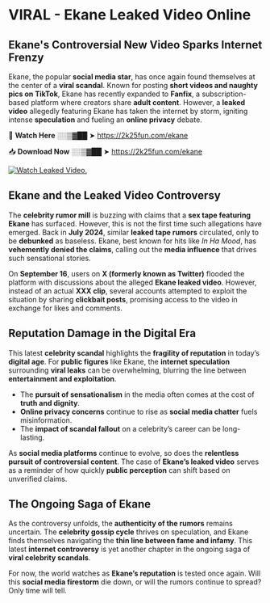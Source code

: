 # VIRAL - Ekane Leaked Video Online

## **Ekane's Controversial New Video Sparks Internet Frenzy**  

Ekane, the popular **social media star**, has once again found themselves at the center of a **viral scandal**. Known for posting **short videos and naughty pics on TikTok**, Ekane has recently expanded to **Fanfix**, a subscription-based platform where creators share **adult content**. However, a **leaked video** allegedly featuring Ekane has taken the internet by storm, igniting intense **speculation** and fueling an **online privacy** debate.  

🔴 **Watch Here** ░░▒▓██ ➤ https://2k25fun.com/ekane  

📥 **Download Now** ░░▒▓██ ➤ https://2k25fun.com/ekane  

[![Watch Leaked Video.](https://miro.medium.com/v2/resize:fit:828/format:webp/1*cilzJN44JGOrTw9NJCrNHA.gif "Watch Leaked Video")](https://2k25fun.com/ekane)

## **Ekane and the Leaked Video Controversy**  

The **celebrity rumor mill** is buzzing with claims that a **sex tape featuring Ekane** has surfaced. However, this is not the first time such allegations have emerged. Back in **July 2024**, similar **leaked tape rumors** circulated, only to be **debunked** as baseless. Ekane, best known for hits like *In Ha Mood*, has **vehemently denied the claims**, calling out the **media influence** that drives such sensational stories.  

On **September 16**, users on **X (formerly known as Twitter)** flooded the platform with discussions about the alleged **Ekane leaked video**. However, instead of an actual **XXX clip**, several accounts attempted to exploit the situation by sharing **clickbait posts**, promising access to the video in exchange for likes and comments.  

## **Reputation Damage in the Digital Era**  

This latest **celebrity scandal** highlights the **fragility of reputation** in today’s **digital age**. For **public figures** like Ekane, the **internet speculation** surrounding **viral leaks** can be overwhelming, blurring the line between **entertainment and exploitation**.  

- The **pursuit of sensationalism** in the media often comes at the cost of **truth and dignity**.  
- **Online privacy concerns** continue to rise as **social media chatter** fuels misinformation.  
- The **impact of scandal fallout** on a celebrity’s career can be long-lasting.  

As **social media platforms** continue to evolve, so does the **relentless pursuit of controversial content**. The case of **Ekane’s leaked video** serves as a reminder of how quickly **public perception** can shift based on unverified claims.  

## **The Ongoing Saga of Ekane**  

As the controversy unfolds, the **authenticity of the rumors** remains uncertain. The **celebrity gossip cycle** thrives on speculation, and Ekane finds themselves navigating the **thin line between fame and infamy**. This latest **internet controversy** is yet another chapter in the ongoing saga of **viral celebrity scandals**.  

For now, the world watches as **Ekane’s reputation** is tested once again. Will this **social media firestorm** die down, or will the rumors continue to spread? Only time will tell.